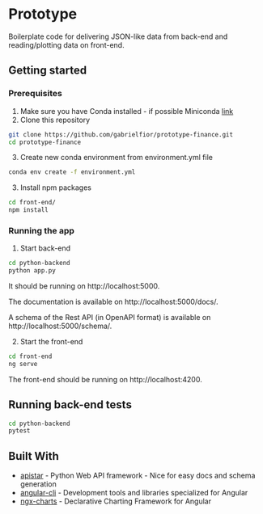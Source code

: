 # Prototype

Boilerplate code for delivering JSON-like data from back-end and reading/plotting data on front-end.

## Getting started

### Prerequisites

1. Make sure you have Conda installed - if possible Miniconda [link](https://conda.io/docs/user-guide/install/index.html)
2. Clone this repository
```bash
git clone https://github.com/gabrielfior/prototype-finance.git
cd prototype-finance
```
3. Create new conda environment from environment.yml file
```bash
conda env create -f environment.yml
```
3. Install npm packages
```bash
cd front-end/
npm install
```

### Running the app

1. Start back-end

```bash
cd python-backend
python app.py
```

It should be running on http://localhost:5000. 

The documentation is available on http://localhost:5000/docs/.

A schema of the Rest API (in OpenAPI format) is available on http://localhost:5000/schema/.

2. Start the front-end

```bash
cd front-end
ng serve
```

The front-end should be running on http://localhost:4200.

## Running back-end tests

```bash
cd python-backend
pytest
```

## Built With

* [apistar](https://docs.apistar.com/) - Python Web API framework - Nice for easy docs and schema generation
* [angular-cli](https://angular.io) - Development tools and libraries specialized for Angular
* [ngx-charts](https://swimlane.github.io/ngx-charts/) - Declarative Charting Framework for Angular
